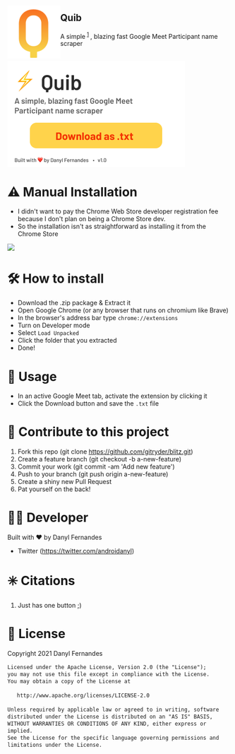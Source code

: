 <p>
  <img align="left" src="assets/logo_128.png" width="120"/> 
</p>

## Quib
A simple<sup> [1](#%EF%B8%8F-citations) </sup>, blazing fast Google Meet Participant name scraper

<br>

<img align="center" src="assets/main_popup.png" />
 
⚠️ Manual Installation
 ==================
 - I didn't want to pay the Chrome Web Store developer registration fee because I don't plan on being a Chrome Store dev. 
 - So the installation isn't as straightforward as installing it from the Chrome Store

<img src="https://media0.giphy.com/media/3orifdO6eKr9YBdOBq/giphy.gif?cid=790b76118643384f08df717c257eae266b6663e70fa6432c&rid=giphy.gif&ct=g" width="350"/>
 

🛠️ How to install
==================
- Download the .zip package & Extract it
- Open Google Chrome (or any browser that runs on chromium like Brave)
- In the browser's address bar type `chrome://extensions`
- Turn on Developer mode
- Select `Load Unpacked`
- Click the folder that you extracted
- Done!

🚀 Usage
========
- In an active Google Meet tab, activate the extension by clicking it
- Click the Download button and save the `.txt` file

🌄 Contribute to this project
=============================
1. Fork this repo (git clone https://github.com/gitryder/blitz.git)
2. Create a feature branch (git checkout -b a-new-feature)
3. Commit your work (git commit -am 'Add new feature')
4. Push to your branch (git push origin a-new-feature)
5. Create a shiny new Pull Request
6. Pat yourself on the back!

👨‍💻 Developer
===============
Built with ❤︎ by Danyl Fernandes
- Twitter (https://twitter.com/androidanyl)

✳️ Citations
============
1. Just has one button ;)

📑 License
==========
Copyright 2021 Danyl Fernandes

    Licensed under the Apache License, Version 2.0 (the "License");
    you may not use this file except in compliance with the License.
    You may obtain a copy of the License at

       http://www.apache.org/licenses/LICENSE-2.0

    Unless required by applicable law or agreed to in writing, software
    distributed under the License is distributed on an "AS IS" BASIS,
    WITHOUT WARRANTIES OR CONDITIONS OF ANY KIND, either express or implied.
    See the License for the specific language governing permissions and
    limitations under the License.


